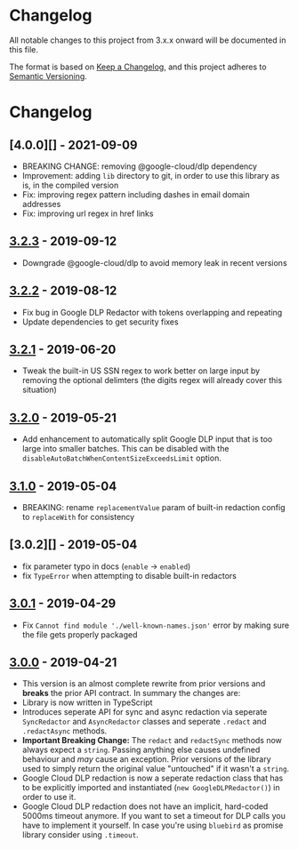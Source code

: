 # Changelog
All notable changes to this project from 3.x.x onward will be documented in this file.

The format is based on [Keep a Changelog](https://keepachangelog.com/en/1.0.0/),
and this project adheres to [Semantic Versioning](https://semver.org/spec/v2.0.0.html).

# Changelog

## [4.0.0][] - 2021-09-09
- BREAKING CHANGE: removing @google-cloud/dlp dependency
- Improvement: adding `lib` directory to git, in order to use this library as is,
  in the compiled version
- Fix: improving regex pattern including dashes in email domain addresses
- Fix: improving url regex in href links

## [3.2.3][] - 2019-09-12
- Downgrade @google-cloud/dlp to avoid memory leak in recent versions

## [3.2.2][] - 2019-08-12
- Fix bug in Google DLP Redactor with tokens overlapping and repeating
- Update dependencies to get security fixes

## [3.2.1][] - 2019-06-20
- Tweak the built-in US SSN regex to work better on large input by removing the optional delimters (the digits regex will already cover this situation)

## [3.2.0][] - 2019-05-21
- Add enhancement to automatically split Google DLP input that is too large into smaller batches. This can be disabled with the `disableAutoBatchWhenContentSizeExceedsLimit` option. 
 
## [3.1.0][] - 2019-05-04
- BREAKING: rename `replacementValue` param of built-in redaction config to `replaceWith` for consistency
 
## [3.0.2][] - 2019-05-04
- fix parameter typo in docs (`enable` -> `enabled`)
- fix `TypeError` when attempting to disable built-in redactors

## [3.0.1][] - 2019-04-29
- Fix `Cannot find module './well-known-names.json'` error by making sure the file gets properly packaged

## [3.0.0][] - 2019-04-21
 
- This version is an almost complete rewrite from prior versions and **breaks** the prior API contract. In summary the changes are:
- Library is now written in TypeScript
- Introduces seperate API for sync and async redaction via seperate `SyncRedactor` and `AsyncRedactor` classes and seperate `.redact` and `.redactAsync` methods.
- **Important Breaking Change:** The `redact` and `redactSync` methods now always expect a `string`. Passing anything else causes undefined behaviour and *may* cause an exception. Prior versions of the library used to simply return the original value "untouched" if it wasn't a `string`.
- Google Cloud DLP redaction is now a seperate redaction class that has to be explicitly imported and instantiated (`new GoogleDLPRedactor()`)
  in order to use it.
- Google Cloud DLP redaction does not have an implicit, hard-coded 5000ms timeout anymore. If you want to set a timeout for DLP calls you have to implement it yourself. In case you're using `bluebird` as promise library consider using `.timeout`.
 

[Unreleased]: https://github.com/solvvy/redact-pii/compare/v3.2.3...HEAD
[3.2.3]: https://github.com/solvvy/redact-pii/compare/v3.2.2...v3.2.3
[3.2.2]: https://github.com/solvvy/redact-pii/compare/v3.2.1...v3.2.2
[3.2.1]: https://github.com/solvvy/redact-pii/compare/v3.2.0...v3.2.1
[3.2.0]: https://github.com/solvvy/redact-pii/compare/v3.1.0...v3.2.0
[3.1.0]: https://github.com/solvvy/redact-pii/compare/v3.0.1...v3.1.0
[3.0.1]: https://github.com/solvvy/redact-pii/compare/v3.0.0...v3.0.1
[3.0.0]: https://github.com/solvvy/redact-pii/tree/v3.0.0
